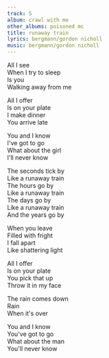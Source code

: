 ```yaml
---
track: 5
album: crawl with me
other_albums: poisoned mc
title: runaway train
lyrics: bergmann/gordon nicholl
music: bergmann/gordon nicholl
---
```

All I see  
When I try to sleep  
Is you  
Walking away from me  
  
All I offer  
Is on your plate  
I make dinner  
You arrive late  
  
You and I know  
I've got to go  
What about the girl  
I'll never know  
  
The seconds tick by  
Like a runaway train  
The hours go by  
Like a runaway train  
The days go by  
Like a runaway train  
And the years go by  
  
When you leave  
Filled with fright  
I fall apart  
Like shattering light  
  
All I offer  
Is on your plate  
You pick that up  
Throw it in my face  
  
The rain comes down  
Rain  
When it's over  
  
You and I know  
You've got to go  
What about the man  
You'll never know  
